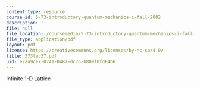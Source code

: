 ```yaml
---
content_type: resource
course_id: 5-73-introductory-quantum-mechanics-i-fall-2002
description: ''
file: null
file_location: /coursemedia/5-73-introductory-quantum-mechanics-i-fall-2002/e2aa9ce707410487dc76b809f0fd84b6_573lec37.pdf
file_type: application/pdf
layout: pdf
license: https://creativecommons.org/licenses/by-nc-sa/4.0/
title: 573lec37.pdf
uid: e2aa9ce7-0741-0487-dc76-b809f0fd84b6
---
```

Infinite 1-D Lattice